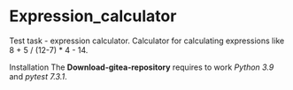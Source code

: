 # Expression_calculator
Test task - expression calculator.
Calculator for calculating expressions like 8 + 5 / (12-7) * 4 - 14.

Installation
The **Download-gitea-repository** requires to work *Python 3.9* and *pytest 7.3.1*.

